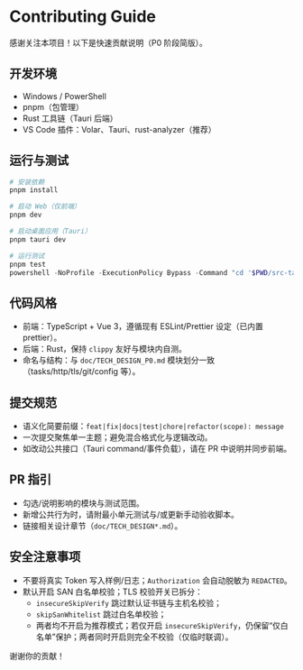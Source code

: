 # Contributing Guide

感谢关注本项目！以下是快速贡献说明（P0 阶段简版）。

## 开发环境
- Windows / PowerShell
- pnpm（包管理）
- Rust 工具链（Tauri 后端）
- VS Code 插件：Volar、Tauri、rust-analyzer（推荐）

## 运行与测试
```powershell
# 安装依赖
pnpm install

# 启动 Web（仅前端）
pnpm dev

# 启动桌面应用（Tauri）
pnpm tauri dev

# 运行测试
pnpm test
powershell -NoProfile -ExecutionPolicy Bypass -Command "cd '$PWD/src-tauri'; cargo test --quiet"
```

## 代码风格
- 前端：TypeScript + Vue 3，遵循现有 ESLint/Prettier 设定（已内置 prettier）。
- 后端：Rust，保持 `clippy` 友好与模块内自测。
- 命名与结构：与 `doc/TECH_DESIGN_P0.md` 模块划分一致（tasks/http/tls/git/config 等）。

## 提交规范
- 语义化简要前缀：`feat|fix|docs|test|chore|refactor(scope): message`
- 一次提交聚焦单一主题；避免混合格式化与逻辑改动。
- 如改动公共接口（Tauri command/事件负载），请在 PR 中说明并同步前端。

## PR 指引
- 勾选/说明影响的模块与测试范围。
- 新增公共行为时，请附最小单元测试与/或更新手动验收脚本。
- 链接相关设计章节（`doc/TECH_DESIGN*.md`）。

## 安全注意事项
- 不要将真实 Token 写入样例/日志；`Authorization` 会自动脱敏为 `REDACTED`。
- 默认开启 SAN 白名单校验；TLS 校验开关已拆分：
	- `insecureSkipVerify` 跳过默认证书链与主机名校验；
	- `skipSanWhitelist` 跳过白名单校验；
	- 两者均不开启为推荐模式；若仅开启 `insecureSkipVerify`，仍保留“仅白名单”保护；两者同时开启则完全不校验（仅临时联调）。

谢谢你的贡献！